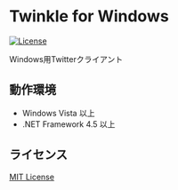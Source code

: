 # Twinkle for Windows

[![License](https://img.shields.io/badge/license-MIT-lightgrey.svg?style=flat-square)](LICENSE)

Windows用Twitterクライアント

## 動作環境
- Windows Vista 以上
- .NET Framework 4.5 以上

## ライセンス
[MIT License](LICENSE)

